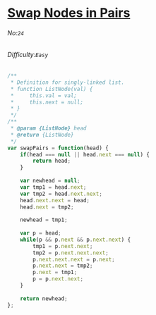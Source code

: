 # [Swap Nodes in Pairs](https://leetcode.com/problems/swap-nodes-in-pairs/)
###### No:`24`
###### Difficulty:`Easy`


```javascript
/**
 * Definition for singly-linked list.
 * function ListNode(val) {
 *     this.val = val;
 *     this.next = null;
 * }
 */
/**
 * @param {ListNode} head
 * @return {ListNode}
 */
var swapPairs = function(head) {
    if(head === null || head.next === null) {
        return head;
    }
    
    var newhead = null;
    var tmp1 = head.next;
    var tmp2 = head.next.next;
    head.next.next = head;
    head.next = tmp2;
    
    newhead = tmp1;
    
    var p = head;
    while(p && p.next && p.next.next) {
        tmp1 = p.next.next;
        tmp2 = p.next.next.next;
        p.next.next.next = p.next;
        p.next.next = tmp2;
        p.next = tmp1;
        p = p.next.next;
    }
    
    return newhead;
};
```
